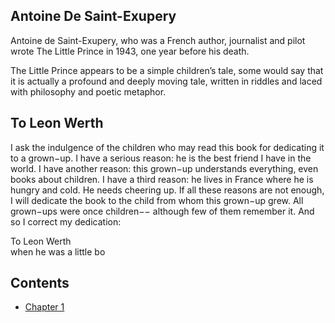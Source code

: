 
## Antoine De Saint-Exupery 

Antoine de Saint-Exupery, who was a French author, journalist and pilot wrote The Little Prince in 1943, one year before his death. 

The Little Prince appears to be a simple children’s tale, some would say that it is actually a profound and deeply moving tale, written in riddles and laced with philosophy and poetic metaphor. 

## To Leon Werth

I ask the indulgence of the children who may read this book for dedicating it to a grown−up. I have a serious reason: he is the best friend I have in the world. I have another reason: this grown−up understands everything, even books about children. I have a third reason: he lives in France where he is hungry and cold. He needs cheering up. If all these reasons are not enough, I will dedicate the book to the child from whom this grown−up grew. All grown−ups were once children−− although few of them remember it. And so I correct my dedication:

To Leon Werth  
when he was a little bo

## Contents

- [Chapter 1](./01.md)
